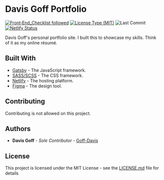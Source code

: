 # Davis Goff Portfolio

[![Front‑End_Checklist followed](https://img.shields.io/badge/Front‑End_Checklist-followed-brightgreen.svg)](https://github.com/thedaviddias/Front-End-Checklist/)
[![License Type (MIT)](https://img.shields.io/github/license/Goff-Davis/portfolio)](https://github.com/Goff-Davis/portfolio/blob/master/LICENSE.md)
![Last Commit](https://img.shields.io/github/last-commit/Goff-Davis/portfolio)
[![Netlify Status](https://api.netlify.com/api/v1/badges/c679d873-4fe6-4eaf-83de-eaf276adc642/deploy-status)](https://app.netlify.com/sites/davisgoffportfolio/deploys)

Davis Goff's personal portfolio site. I built this to showcase my skills. Think of it as my online résumé.

## Built With

-   [Gatsby](https://www.gatsbyjs.com/) - The JavaScript framework.
-   [SASS/SCSS](https://sass-lang.com/) - The CSS framework.
-   [Netlify](https://www.netlify.com/) - The hosting platform.
-   [Figma](https://www.figma.com) - The design tool.

## Contributing

Contributing is not allowed on this project.

## Authors

-   **Davis Goff** - _Sole Contributor_ - [Goff-Davis](https://github.com/Goff-Davis)

## License

This project is licensed under the MIT License - see the [LICENSE.md](LICENSE.md) file for details
